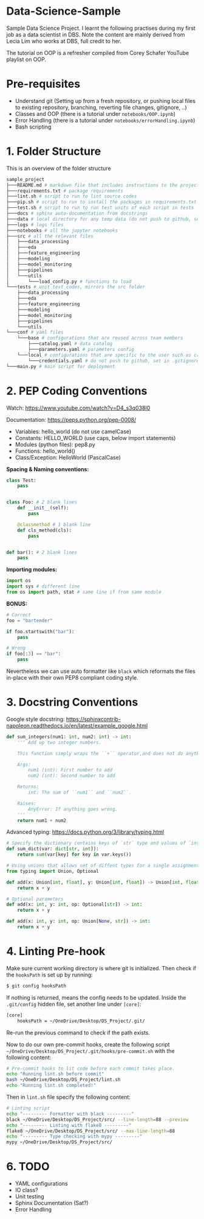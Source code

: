 # Data-Science-Sample

Sample Data Science Project. I learnt the following practises during my first job as a data scientist in DBS. Note the content are mainly derived from Lecia Lim who works at DBS, full credit to her.

The tutorial on OOP is a refresher compiled from Corey Schafer YouTube playlist on OOP.

# Pre-requisites

- Understand git (Setting up from a fresh repository, or pushing local files to existing repository, branching, reverting file changes, gitignore, ..)
- Classes and OOP (there is a tutorial under `notebooks/OOP.ipynb`)
- Error Handling (there is a tutorial under `notebooks/errorHandling.ipynb`)
- Bash scripting

# 1. Folder Structure

This is an overview of the folder structure

```python
sample_project
├───README.md # markdown file that includes instructions to the project
├───requirements.txt # package requirements
├───lint.sh # script to run to lint source codes
├───pip.sh # script to run to install the packages in requirements.txt
├───test.sh # script to run to run test units of each script in tests
├───docs # sphinx auto-documentation from docstrings
├───data # local directory for any temp data (do not push to github, set in .gitignore)
├───logs # logs files
├───notebooks # all the jupyter notebooks
├───src # all the relevant files
│   ├───data_processing
│   ├───eda
│   ├───feature_engineering
│   ├───modeling
│   ├───model_monitoring
│   ├───pipelines
│   └───utils
│       └───load_config.py # functions to load
└───tests # unit test codes, mirrors the src folder
    ├───data_processing
    ├───eda
    ├───feature_engineering
    ├───modeling
    ├───model_monitoring
    ├───pipelines
    └───utils
└───conf # yaml files
    └───base # configurations that are reused across team members
        ├───catalog.yaml # data catalog
        ├───parameters.yaml # parameters config
    └───local # configurations that are specific to the user such as credentials
        └───credentials.yaml # do not push to github, set in .gitignore
└───main.py # main script for deployment
```

# 2. PEP Coding Conventions

Watch: https://www.youtube.com/watch?v=D4_s3q038I0

Documentation: https://peps.python.org/pep-0008/

- Variables: hello_world (do not use camelCase)
- Constants: HELLO_WORLD (use caps, below import statements)
- Modules (python files): pep8.py
- Functions: hello_world()
- Class/Exception: HelloWorld (PascalCase)

**Spacing & Naming conventions:**

```python
class Test:
    pass


class Foo: # 2 blank lines
    def __init__(self):
        pass

    @classmethod # 1 blank line
    def cls_method(cls):
        pass


def bar(): # 2 blank lines
    pass
```

**Importing modules:**

```python
import os
import sys # different line
from os import path, stat # same line if from same module
```

**BONUS:**

```python
# Correct
foo = "bartender"

if foo.startswith("bar"):
    pass

# Wrong
if foo[:3] == "bar":
    pass
```

Nevertheless we can use auto formatter like `black` which reformats the files in-place with their own PEP8 compliant coding style.

# 3. Docstring Conventions

Google style docstring: https://sphinxcontrib-napoleon.readthedocs.io/en/latest/example_google.html

```python
def sum_integers(num1: int, num2: int) -> int:
    ''' Add up two integer numbers.

    This function simply wraps the ``+`` operator,and does not do anything intersting.

    Args:
        num1 (int): First number to add
        num2 (int): Second number to add

    Returns:
        int: The sum of ``num1`` and ``num2``.

    Raises:
        AnyError: If anything goes wrong.
    '''
    return num1 + num2
```

Advanced typing: https://docs.python.org/3/library/typing.html

```python
# Specify the dictionary contains keys of `str` type and values of `int` type
def sum_dict(var: dict[str, int]):
    return sum(var[key] for key in var.keys())

# Using unions that allows set of diffent types for a single assignment
from typing import Union, Optional

def add(x: Union[int, float], y: Union[int, float]) -> Union[int, float]:
    return x + y

# Optional parameters
def add(x: int, y: int, op: Optional[str]) -> int:
    return x + y

def add(x: int, y: int, op: Union[None, str]) -> int:
    return x + y
```

# 4. Linting Pre-hook

Make sure current working directory is where git is initialized. Then check if the `hooksPath` is set up by running:

```bash
$ git config hooksPath
```

If nothing is returned, means the config needs to be updated. Inside the `.git/config` hidden file, set another line under `[core]`:

```sh
[core]
	hooksPath = ~/OneDrive/Desktop/DS_Project/.git/
```

Re-run the previous command to check if the path exists.

Now to do our own pre-commit hooks, create the following script `~/OneDrive/Desktop/DS_Project/.git/hooks/pre-commit.sh` with the following content:

```bash
# Pre-commit hooks to lit code before each commit takes place.
echo "Running lint.sh before commit"
bash ~/OneDrive/Desktop/DS_Project/lint.sh
echo "Running lint.sh completed!"
```

Then in `lint.sh` file specify the following content:

```bash
# Linting script
echo "--------- Formatter with black ---------"
black ~/OneDrive/Desktop/DS_Project/src/ --line-length=88 --preview
echo "--------- Linting with flake8 ---------"
flake8 ~/OneDrive/Desktop/DS_Project/src/ --max-line-length=88
echo "--------- Type checking with mypy ---------"
mypy ~/OneDrive/Desktop/DS_Project/src/
```

# 6. TODO

- YAML configurations
- IO class?
- Unit testing
- Sphinx Documentation (Sat?)
- Error Handling
